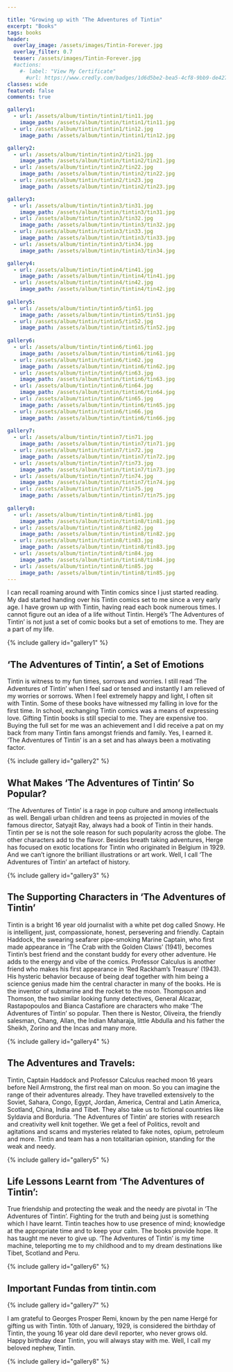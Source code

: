 ```yaml
---

title: "Growing up with ‘The Adventures of Tintin"
excerpt: "Books" 
tags: books
header:
  overlay_image: /assets/images/Tintin-Forever.jpg
  overlay_filter: 0.7
  teaser: /assets/images/Tintin-Forever.jpg
  #actions:
    #- label: "View My Certificate"
      #url: https://www.credly.com/badges/1d6d5be2-bea5-4cf8-9bb9-de42778f1239/public_url
classes: wide
featured: false
comments: true  

gallery1:
  - url: /assets/album/tintin/tintin1/tin11.jpg
    image_path: /assets/album/tintin/tintin1/tin11.jpg
  - url: /assets/album/tintin/tintin1/tin12.jpg
    image_path: /assets/album/tintin/tintin1/tin12.jpg  

gallery2:
  - url: /assets/album/tintin/tintin2/tin21.jpg
    image_path: /assets/album/tintin/tintin2/tin21.jpg
  - url: /assets/album/tintin/tintin2/tin22.jpg
    image_path: /assets/album/tintin/tintin2/tin22.jpg
  - url: /assets/album/tintin/tintin2/tin23.jpg
    image_path: /assets/album/tintin/tintin2/tin23.jpg 

gallery3:
  - url: /assets/album/tintin/tintin3/tin31.jpg
    image_path: /assets/album/tintin/tintin3/tin31.jpg
  - url: /assets/album/tintin/tintin3/tin32.jpg
    image_path: /assets/album/tintin/tintin3/tin32.jpg
  - url: /assets/album/tintin/tintin3/tin33.jpg
    image_path: /assets/album/tintin/tintin3/tin33.jpg 
  - url: /assets/album/tintin/tintin3/tin34.jpg
    image_path: /assets/album/tintin/tintin3/tin34.jpg  

gallery4:
  - url: /assets/album/tintin/tintin4/tin41.jpg
    image_path: /assets/album/tintin/tintin4/tin41.jpg
  - url: /assets/album/tintin/tintin4/tin42.jpg
    image_path: /assets/album/tintin/tintin4/tin42.jpg 
    
gallery5:
  - url: /assets/album/tintin/tintin5/tin51.jpg
    image_path: /assets/album/tintin/tintin5/tin51.jpg 
  - url: /assets/album/tintin/tintin5/tin52.jpg
    image_path: /assets/album/tintin/tintin5/tin52.jpg 
    
gallery6:
  - url: /assets/album/tintin/tintin6/tin61.jpg
    image_path: /assets/album/tintin/tintin6/tin61.jpg     
  - url: /assets/album/tintin/tintin6/tin62.jpg
    image_path: /assets/album/tintin/tintin6/tin62.jpg
  - url: /assets/album/tintin/tintin6/tin63.jpg
    image_path: /assets/album/tintin/tintin6/tin63.jpg 
  - url: /assets/album/tintin/tintin6/tin64.jpg
    image_path: /assets/album/tintin/tintin6/tin64.jpg  
  - url: /assets/album/tintin/tintin6/tin65.jpg
    image_path: /assets/album/tintin/tintin6/tin65.jpg 
  - url: /assets/album/tintin/tintin6/tin66.jpg
    image_path: /assets/album/tintin/tintin6/tin66.jpg 
    
gallery7:
  - url: /assets/album/tintin/tintin7/tin71.jpg
    image_path: /assets/album/tintin/tintin7/tin71.jpg  
  - url: /assets/album/tintin/tintin7/tin72.jpg
    image_path: /assets/album/tintin/tintin7/tin72.jpg
  - url: /assets/album/tintin/tintin7/tin73.jpg
    image_path: /assets/album/tintin/tintin7/tin73.jpg 
  - url: /assets/album/tintin/tintin7/tin74.jpg
    image_path: /assets/album/tintin/tintin7/tin74.jpg 
  - url: /assets/album/tintin/tintin7/tin75.jpg
    image_path: /assets/album/tintin/tintin7/tin75.jpg
    
gallery8:
  - url: /assets/album/tintin/tintin8/tin81.jpg
    image_path: /assets/album/tintin/tintin8/tin81.jpg 
  - url: /assets/album/tintin/tintin8/tin82.jpg
    image_path: /assets/album/tintin/tintin8/tin82.jpg 
  - url: /assets/album/tintin/tintin8/tin83.jpg
    image_path: /assets/album/tintin/tintin8/tin83.jpg 
  - url: /assets/album/tintin/tintin8/tin84.jpg
    image_path: /assets/album/tintin/tintin8/tin84.jpg  
  - url: /assets/album/tintin/tintin8/tin85.jpg
    image_path: /assets/album/tintin/tintin8/tin85.jpg           
---
```



I can recall roaming around with Tintin comics since I just started reading. My dad started handing over his Tintin comics set to me since a very early age. I have grown up with Tintin, having read each book numerous times. I cannot figure out an idea of a life without Tintin. Hergé’s ‘The Adventures of Tintin’ is not just a set of comic books but a set of emotions to me. They are a part of my life.

{% include gallery id="gallery1" %}

## ‘The Adventures of Tintin’, a Set of Emotions

Tintin is witness to my fun times, sorrows and worries. I still read ‘The Adventures of Tintin’ when I feel sad or tensed and instantly I am relieved of my worries or sorrows. When I feel extremely happy and light, I often sit with Tintin. Some of these books have witnessed my falling in love for the first time. In school, exchanging Tintin comics was a means of expressing love. Gifting Tintin books is still special to me. They are expensive too. Buying the full set for me was an achievement and I did receive a pat on my back from many Tintin fans amongst friends and family. Yes, I earned it. ‘The Adventures of Tintin’ is an a set and has always been a motivating factor. 		
			
{% include gallery id="gallery2" %}

## What Makes ‘The Adventures of Tintin’ So Popular?

‘The Adventures of Tintin’ is a rage in pop culture and among intellectuals as well. Bengali urban children and teens as projected in movies of the famous director, Satyajit Ray, always had a book of Tintin in their hands. Tintin per se is not the sole reason for such popularity across the globe. The other characters add to the flavor. Besides breath taking adventures, Herge has focused on exotic locations for Tintin who originated in Belgium in 1929. And we can’t ignore the brilliant illustrations or art work. Well, I call ‘The Adventures of Tintin’ an artefact of history. 		
			
{% include gallery id="gallery3" %}

## The Supporting Characters in ‘The Adventures of Tintin’

Tintin is a bright 16 year old journalist with a white pet dog called Snowy. He is intelligent, just, compassionate, honest, persevering and friendly. Captain Haddock, the swearing seafarer pipe-smoking Marine Captain, who first made appearance in ‘The Crab with the Golden Claws’ (1941), becomes Tintin’s best friend and the constant buddy for every other adventure. He adds to the energy and vibe of the comics. Professor Calculus is another friend who makes his first appearance in ‘Red Rackham’s Treasure’ (1943). His hysteric behavior because of being deaf together with him being a science genius made him the central character in many of the books. He is the inventor of submarine and the rocket to the moon. Thompson and Thomson, the two similar looking funny detectives, General Alcazar, Rastapopoulos and Bianca Castafiore are characters who make ‘The Adventures of Tintin’ so popular. Then there is Nestor, Oliveira, the friendly salesman, Chang, Allan, the Indian Maharaja, little Abdulla and his father the Sheikh, Zorino and the Incas and many more.

{% include gallery id="gallery4" %}
				
## The Adventures and Travels:

Tintin, Captain Haddock and Professor Calculus reached moon 16 years before Neil Armstrong, the first real man on moon. So you can imagine the range of their adventures already. They have travelled extensively to the Soviet, Sahara, Congo, Egypt, Jordan, America, Central and Latin America, Scotland, China, India and Tibet. They also take us to fictional countries like Syldavia and Borduria. ‘The Adventures of Tintin’ are stories with research and creativity well knit together. We get a feel of Politics, revolt and agitations and scams and mysteries related to fake notes, opium, petroleum and more. Tintin and team has a non totalitarian opinion, standing for the weak and needy. 		
			
{% include gallery id="gallery5" %}
			
## Life Lessons Learnt from ‘The Adventures of Tintin’:

True friendship and protecting the weak and the needy are pivotal in ‘The Adventures of Tintin’. Fighting for the truth and being just is something which I have learnt. Tintin teaches how to use presence of mind; knowledge at the appropriate time and to keep your calm. The books provide hope. It has taught me never to give up. ‘The Adventures of Tintin’ is my time machine, teleporting me to my childhood and to my dream destinations like Tibet, Scotland and Peru.		
			
{% include gallery id="gallery6" %}
				
## Important Fundas from tintin.com

{% include gallery id="gallery7" %}

I am grateful to Georges Prosper Remi, known by the pen name Hergé for gifting us with Tintin. 10th of January, 1929, is considered the birthday of Tintin, the young 16 year old dare devil reporter, who never grows old. Happy birthday dear Tintin, you will always stay with me. Well, I call my beloved nephew, Tintin.
			
{% include gallery id="gallery8" %}
